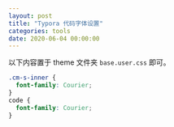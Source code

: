 ```yaml
---
layout: post
title: "Typora 代码字体设置"
categories: tools
date: 2020-06-04 00:00:00
---
```


以下内容置于 theme 文件夹 `base.user.css` 即可。

```css
.cm-s-inner {
  font-family: Courier;
}
code {
  font-family: Courier;
}
```

